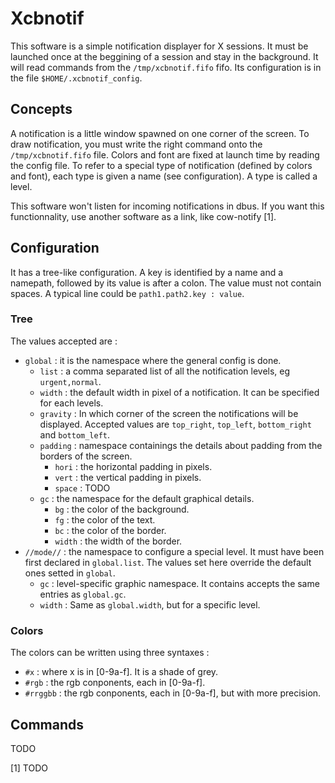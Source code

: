 # Xcbnotif
This software is a simple notification displayer for X sessions. It must be
launched once at the beggining of a session and stay in the background. It will
read commands from the `/tmp/xcbnotif.fifo` fifo. Its configuration is in the
file `$HOME/.xcbnotif_config`.

## Concepts
A notification is a little window spawned on one corner of the screen. To draw
notification, you must write the right command onto the `/tmp/xcbnotif.fifo`
file. Colors and font are fixed at launch time by reading the config file. To
refer to a special type of notification (defined by colors and font), each
type is given a name (see configuration). A type is called a level.

This software won't listen for incoming notifications in dbus. If you want this
functionnality, use another software as a link, like cow-notify [1].

## Configuration
It has a tree-like configuration. A key is identified by a name and a namepath,
followed by its value is after a colon. The value must not contain spaces. A
typical line could be `path1.path2.key : value`.

### Tree
The values accepted are :
- `global` : it is the namespace where the general config is done.
  - `list` : a comma separated list of all the notification levels,
      eg `urgent,normal`.
  - `width` : the default width in pixel of a notification. It can be specified
      for each levels.
  - `gravity` : In which corner of the screen the notifications will be
      displayed. Accepted values are `top_right`, `top_left`, `bottom_right`
      and `bottom_left`.
  - `padding` : namespace containings the details about padding from the
      borders of the screen.
    - `hori` : the horizontal padding in pixels.
    - `vert` : the vertical padding in pixels.
    - `space` : TODO
  - `gc` : the namespace for the default graphical details.
    - `bg` : the color of the background.
    - `fg` : the color of the text.
    - `bc` : the color of the border.
    - `width` : the width of the border.
- `//mode//` : the namespace to configure a special level. It must have been
    first declared in `global.list`. The values set here override the default
    ones setted in `global`.
  - `gc` : level-specific graphic namespace. It contains accepts the same
      entries as `global.gc`.
  - `width` : Same as `global.width`, but for a specific level.

### Colors
The colors can be written using three syntaxes :
- `#x` : where x is in [0-9a-f]. It is a shade of grey.
- `#rgb` : the rgb conponents, each in [0-9a-f].
- `#rrggbb` : the rgb conponents, each in [0-9a-f], but with more precision.

## Commands
TODO

[1] TODO

